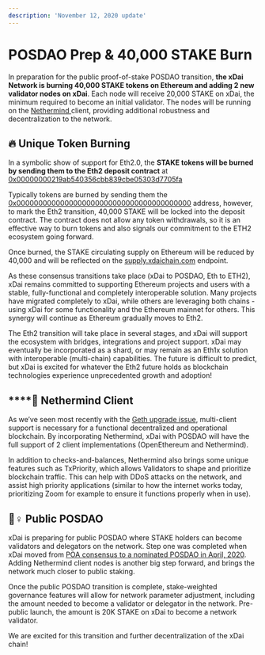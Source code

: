 ```yaml
---
description: 'November 12, 2020 update'
---
```


# POSDAO Prep & 40,000 STAKE Burn

In preparation for the public proof-of-stake POSDAO transition, **the xDai Network is burning 40,000 STAKE tokens on Ethereum and adding 2 new validator nodes on xDai**. Each node will receive 20,000 STAKE on xDai, the minimum required to become an initial validator. The nodes will be running on the [Nethermind ](https://www.nethermind.io/)client, providing additional robustness and decentralization to the network.

## 🔥 **Unique Token Burning**

In a symbolic show of support for Eth2.0, the **STAKE tokens will be burned by sending them to the Eth2 deposit contract** at[ 0x00000000219ab540356cbb839cbe05303d7705fa](https://etherscan.io/address/0x00000000219ab540356cbb839cbe05303d7705fa)

Typically tokens are burned by sending them the [0x0000000000000000000000000000000000000000](https://etherscan.io/address/0x0000000000000000000000000000000000000000) address, however, to mark the Eth2 transition, 40,000 STAKE will be locked into the deposit contract. The contract does not allow any token withdrawals, so it is an effective way to burn tokens and also signals our commitment to the ETH2 ecosystem going forward.

Once burned, the STAKE circulating supply on Ethereum will be reduced by 40,000 and will be reflected on the [supply.xdaichain.com](http://supply.xdaichain.com/) endpoint.

As these consensus transitions take place \(xDai to POSDAO, Eth to ETH2\), xDai remains committed to supporting Ethereum projects and users with a stable, fully-functional and completely interoperable solution. Many projects have migrated completely to xDai, while others are leveraging both chains - using xDai for some functionality and the Ethereum mainnet for others. This synergy will continue as Ethereum gradually moves to Eth2.

The Eth2 transition will take place in several stages, and xDai will support the ecosystem with  bridges, integrations and project support. xDai may eventually be incorporated as a shard, or may remain as an Eth1x solution with interoperable \(multi-chain\) capabilities. The future is difficult to predict, but xDai is excited for whatever the Eth2 future holds as blockchain technologies experience unprecedented growth and adoption!

## \*\*\*\*🧠 **Nethermind Client**

As we’ve seen most recently with the [Geth upgrade issue](https://www.coindesk.com/ethereums-hard-fork-disruption), multi-client support is necessary for a functional decentralized and operational blockchain. By incorporating Nethermind, xDai with POSDAO will have the full support of 2 client implementations \(OpenEthereum and Nethermind\). 

In addition to checks-and-balances, Nethermind also brings some unique features such as TxPriority, which allows Validators to shape and prioritize blockchain traffic. This can help with DDoS attacks on the network, and assist high priority applications \(similar to how the internet works today, prioritizing Zoom for example to ensure it functions properly when in use\).

## 🙋♀ Public POSDAO

xDai is preparing for public POSDAO where STAKE holders can become validators and delegators on the network. Step one was completed when xDai moved from [POA consensus to a nominated POSDAO in April, 2020](../../../for-stakers/stake-and-staking/#phase-1-stake-info). Adding Nethermind client nodes is another big step forward, and brings the network much closer to public staking. 

Once the public POSDAO transition is complete, stake-weighted governance features will allow for network parameter adjustment, including the amount needed to become a validator or delegator in the network. Pre-public launch, the amount is 20K STAKE on xDai to become a network validator.  
  
We are excited for this transition and further decentralization of the xDai chain!  


